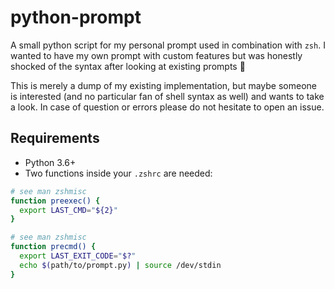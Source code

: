 # python-prompt

A small python script for my personal prompt used in combination with `zsh`. I 
wanted to have my own prompt with custom features but was honestly shocked of 
the syntax after looking at existing prompts 🤯

This is merely a dump of my existing implementation, but maybe someone is 
interested (and no particular fan of shell syntax as well) and wants to take a 
look. In case of question or errors please do not hesitate to open an issue.

## Requirements

- Python 3.6+
- Two functions inside your `.zshrc` are needed:

```bash
# see man zshmisc
function preexec() {
  export LAST_CMD="${2}"
}

# see man zshmisc
function precmd() {
  export LAST_EXIT_CODE="$?"
  echo $(path/to/prompt.py) | source /dev/stdin
}
```

